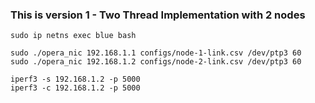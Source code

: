 ### This is version 1 - Two Thread Implementation with 2 nodes

```
sudo ip netns exec blue bash

sudo ./opera_nic 192.168.1.1 configs/node-1-link.csv /dev/ptp3 60
sudo ./opera_nic 192.168.1.2 configs/node-2-link.csv /dev/ptp3 60

iperf3 -s 192.168.1.2 -p 5000
iperf3 -c 192.168.1.2 -p 5000
```

